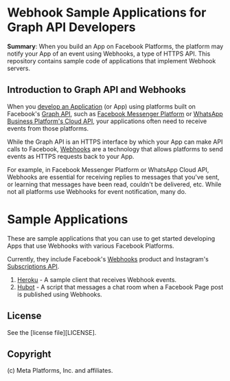 # Webhook Sample Applications for Graph API Developers

**Summary**: When you build an App on Facebook Platforms, the platform may notify your App of an event using Webhooks, a type of HTTPS API. This repository contains sample code of applications that implement Webhook servers.

## Introduction to Graph API and Webhooks

When you [develop an Application](https://developers.facebook.com/docs/development/) (or App) using platforms built on Facebook's [Graph API](https://developers.facebook.com/docs/graph-api/), such as [Facebook Messenger Platform](https://developers.facebook.com/docs/messenger-platform/) or [WhatsApp Business Platform's Cloud API](https://developers.facebook.com/docs/whatsapp/cloud-api/), your applications often need to receive events from those platforms.

While the Graph API is an HTTPS interface by which your App can make API calls to Facebook, [Webhooks](https://developers.facebook.com/docs/graph-api/webhooks/) are a technology that allows platforms to send events as HTTPS requests back to your App.

For example, in Facebook Messenger Platform or WhatsApp Cloud API, Webhooks are essential for receiving replies to messages that you've sent, or learning that messages have been read, couldn't be delivered, etc. While not all platforms use Webhooks for event notification, many do.

# Sample Applications

These are sample applications that you can use to get started developing Apps that use Webhooks with various Facebook Platforms.

Currently, they include Facebook's [Webhooks](https://developers.facebook.com/docs/graph-api/webhooks/) product and Instagram's [Subscriptions API](https://www.instagram.com/developer/subscriptions/).

1. [Heroku](heroku) - A sample client that receives Webhook events.
1. [Hubot](hubot) - A script that messages a chat room when a Facebook Page post is published using Webhooks.

## License

See the [license file][LICENSE].

## Copyright

(c) Meta Platforms, Inc. and affiliates.